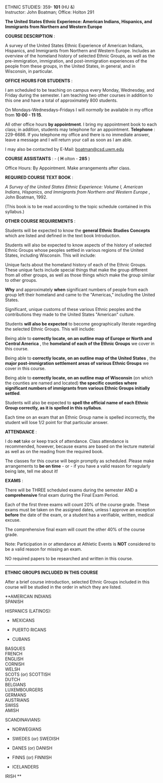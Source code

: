 ETHNIC STUDIES: 359- **101** (HU &)  
Instructor: John Boatman; Office: Holton 291

**The United States Ethnic Experience: American Indians, Hispanics, and
Immigrants from Northern and Western Europe**

**COURSE DESCRIPTION** :

A survey of the United States Ethnic Experience of American Indians,
Hispanics, and Immigrants from Northern and Western Europe. Includes an
overview of the homeland history of selected Ethnic Groups, as well as the
pre-immigration, immigration, and post-immigration experiences of the people
from these groups, in the United States, in general, and in Wisconsin, in
particular.

**OFFICE HOURS FOR STUDENTS** :

I am scheduled to be teaching on campus every Monday, Wednesday, and Friday
during the semester. I am teaching two other courses in addition to this one
and have a total of approximately 800 students.

On Mondays-Wednesdays-Fridays I will _normally_ be available in my office from
**10:00 - 11:15**.

All other office hours **by appointment**. I bring my appointment book to each
class; in addition, students may telephone for an appointment. **Telephone** :
229-6686. If you telephone my office and there is no immediate answer, leave a
message and I will return your call as soon as I am able.

I may also be contacted by E-Mail: boatman@csd.uwm.edu

**COURSE ASSISTANTS** : - ( **H** olton - **285** )

Office Hours: By Appointment. Make arrangements after class.

**REQUIRED COURSE TEXT BOOK** :

_A Survey of the United States Ethnic Experience: Volume I, American Indians,
Hispanics, and Immigrants from Northern and Western Europe_ , John Boatman,
1992.

(This book is to be read according to the topic schedule contained in this
syllabus.)

**OTHER COURSE REQUIREMENTS** :

Students will be expected to know the **general Ethnic Studies Concepts**
which are listed and defined in the text book Introduction.

Students will also be expected to know aspects of the history of selected
Ethnic Groups whose peoples settled in various regions of the United States,
including Wisconsin. This will include:

Unique facts about the homeland history of each of the Ethnic Groups. These
unique facts include special things that make the group different from all
other groups, as well as those things which make the group similar to other
groups.

**Why** and approximately **when** significant numbers of people from each
group left their homeland and came to the "Americas," including the United
States.

Significant, unique customs of these various Ethnic peoples and the
contributions they made to the United States "American" culture.

Students **will also be expected** to become geographically literate regarding
the selected Ethnic Groups. This will include:

Being able to **correctly locate, on an outline map of Europe or North and
Central America** , the **homeland of each of the Ethnic Groups** we cover in
this course.

Being able to **correctly locate, on an outline map of the United States** ,
the **major post-immigration settlement areas of various Ethnic Groups** we
cover in this course.

Being able to **correctly locate, on an outline map of Wisconsin** (on which
the counties are named and located) **the specific counties where significant
numbers of immigrants from various Ethnic Groups initially settled**.

Students will also be expected to **spell the official name of each Ethnic
Group correctly, as it is spelled in this syllabus**.

Each time on an exam that an Ethnic Group name is spelled incorrectly, the
student will lose 1/2 point for that particular answer.

**ATTENDANCE** :

I do **not** take or keep track of attendance. Class attendance is
recommended, however, because exams are based on the lecture material as well
as on the reading from the required book.

The classes for this course will begin promptly as scheduled. Please make
arrangements to **be on time** \- or - if you have a valid reason for
regularly being late, tell me about it!

**EXAMS** :  
  
There will be THREE scheduled exams during the semester AND a
**comprehensive** final exam during the Final Exam Period.  
  
Each of the first three exams will count 20% of the course grade. These exams
must be taken on the assigned dates, unless I approve an exception
**__before__** the date of the exam, or a student has a verifiable, written,
medical excuse.  
  
The comprehensive final exam will count the other 40% of the course grade.  
  
Note: Participation in or attendance at Athletic Events is **NOT** considered
to be a valid reason for missing an exam.

NO required papers to be researched and written in this course.

* * *

**ETHNIC GROUPS INCLUDED IN THIS COURSE**

After a brief course introduction, selected Ethnic Groups included in this
course will be studied in the order in which they are listed.

**AMERICAN INDIANS  
SPANISH

HISPANICS (LATINOS):  

  * MEXICANS 
  

  * PUERTO RICANS 
  

  * CUBANS 

BASQUES  
FRENCH  
ENGLISH  
CORNISH  
WELSH  
SCOTS (or) SCOTTISH  
DUTCH  
BELGIANS  
LUXEMBOURGERS  
GERMANS  
AUSTRIANS  
SWISS  
AMISH

SCANDINAVIANS:

  * NORWEGIANS 
  

  * SWEDES (or) SWEDISH 
  

  * DANES (or) DANISH 
  

  * FINNS (or) FINNISH 
  

  * ICELANDERS 

IRISH **

